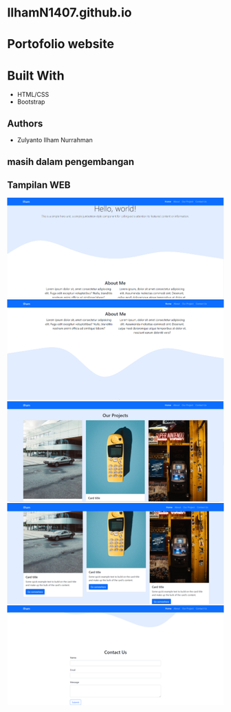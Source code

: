 # IlhamN1407.github.io
# Portofolio website
# Built With

- HTML/CSS
- Bootstrap

## Authors

- Zulyanto Ilham Nurrahman

## masih dalam pengembangan

## Tampilan WEB
![](/assets/capture.png)
![](/assets/capture1.png)
![](/assets/capture2.png)
![](/assets/capture3.png)
![](/assets/capture4.png)
